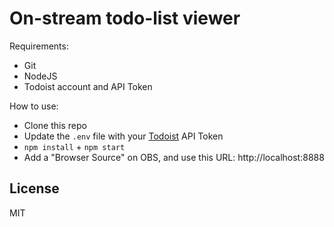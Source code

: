 # On-stream todo-list viewer

Requirements:

- Git
- NodeJS
- Todoist account and API Token

How to use:

- Clone this repo
- Update the `.env` file with your [Todoist](https://todoist.com/) API Token
- `npm install` + `npm start`
- Add a "Browser Source" on OBS, and use this URL: http://localhost:8888

## License

MIT


